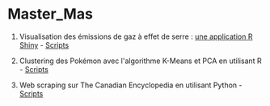 # Master_Mas

1) Visualisation des émissions de gaz à effet de serre : [une application R Shiny](https://nmh4598.shinyapps.io/Climate2/) - [Scripts](https://github.com/nmh4598/Master_Mas/tree/main/R-Master/S2/Rshiny/Climate)

2) Clustering des Pokémon avec l'algorithme K-Means et PCA en utilisant R - [Scripts](https://github.com/nmh4598/Master_Mas/tree/main/R-Master/S2/Classification)

3) Web scraping sur The Canadian Encyclopedia en utilisant Python - [Scripts](https://github.com/nmh4598/Master_Mas/tree/main/Python-Master/S2/Text_Mining)
